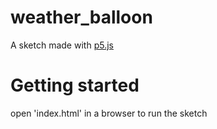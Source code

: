 # weather_balloon

A sketch made with [p5.js](https://p5js.org)

# Getting started
open 'index.html' in a browser to run the sketch
